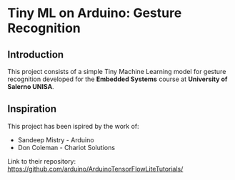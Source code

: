 # Tiny ML on Arduino: Gesture Recognition

## Introduction

This project consists of a simple Tiny Machine Learning model for gesture recognition developed for the **Embedded Systems** course at **University of Salerno UNISA**.

## Inspiration

This project has been ispired by the work of:
 * Sandeep Mistry - Arduino
 * Don Coleman - Chariot Solutions

Link to their repository:
https://github.com/arduino/ArduinoTensorFlowLiteTutorials/
